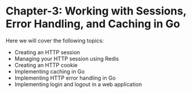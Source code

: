 # Chapter-3: Working with Sessions, Error Handling, and Caching in Go
Here we will cover the following topics:
- Creating an HTTP session
- Managing your HTTP session using Redis
- Creating an HTTP cookie
- Implementing caching in Go
- Implementing HTTP error handling in Go
- Implementing login and logout in a web application